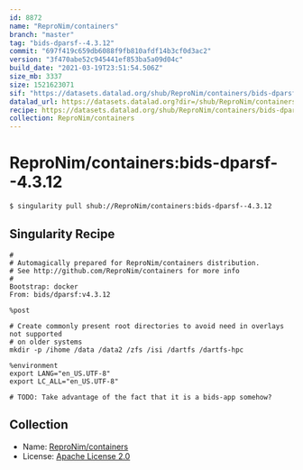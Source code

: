 ```yaml
---
id: 8872
name: "ReproNim/containers"
branch: "master"
tag: "bids-dparsf--4.3.12"
commit: "697f419c659db6088f9fb810afdf14b3cf0d3ac2"
version: "3f470abe52c945441ef853ba5a09d04c"
build_date: "2021-03-19T23:51:54.506Z"
size_mb: 3337
size: 1521623071
sif: "https://datasets.datalad.org/shub/ReproNim/containers/bids-dparsf--4.3.12/2021-03-19-697f419c-3f470abe/3f470abe52c945441ef853ba5a09d04c.simg"
datalad_url: https://datasets.datalad.org?dir=/shub/ReproNim/containers/bids-dparsf--4.3.12/2021-03-19-697f419c-3f470abe/
recipe: https://datasets.datalad.org/shub/ReproNim/containers/bids-dparsf--4.3.12/2021-03-19-697f419c-3f470abe/Singularity
collection: ReproNim/containers
---
```


# ReproNim/containers:bids-dparsf--4.3.12

```bash
$ singularity pull shub://ReproNim/containers:bids-dparsf--4.3.12
```

## Singularity Recipe

```singularity
#
# Automagically prepared for ReproNim/containers distribution.
# See http://github.com/ReproNim/containers for more info
#
Bootstrap: docker
From: bids/dparsf:v4.3.12

%post

# Create commonly present root directories to avoid need in overlays not supported
# on older systems
mkdir -p /ihome /data /data2 /zfs /isi /dartfs /dartfs-hpc

%environment
export LANG="en_US.UTF-8"
export LC_ALL="en_US.UTF-8"

# TODO: Take advantage of the fact that it is a bids-app somehow?
```

## Collection

 - Name: [ReproNim/containers](https://github.com/ReproNim/containers)
 - License: [Apache License 2.0](https://api.github.com/licenses/apache-2.0)

